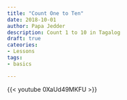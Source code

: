 ```yaml
---
title: "Count One to Ten"
date: 2018-10-01
author: Papa Jedder
description: Count 1 to 10 in Tagalog
draft: true
cateories:
- Lessons
tags:
- basics

---
```


{{< youtube 0XaUd49MKFU >}}